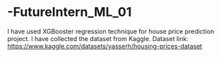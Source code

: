 # -FutureIntern_ML_01
I have used XGBooster regression technique for house price prediction project. I have collected the dataset from Kaggle.
Dataset link: https://www.kaggle.com/datasets/yasserh/housing-prices-dataset
